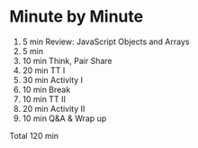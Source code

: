 # Minute by Minute

1. 5 min Review: JavaScript Objects and Arrays
1. 5 min 
1. 10 min Think, Pair Share
1. 20 min TT I
1. 30 min Activity I
1. 10 min Break
1. 10 min TT II
1. 20 min Activity II
1. 10 min Q&A & Wrap up

Total 120 min
